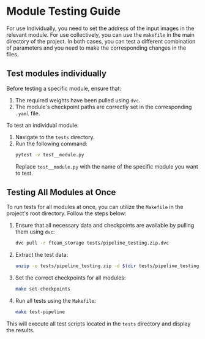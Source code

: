 
# Module Testing Guide

For use Individually, you need to set the address of the input images in the relevant module. For use collectively, you can use the `makefile` in the main directory of the project. In both cases, you can test a different combination of parameters and you need to make the corresponding changes in the files.

## Test modules individually

Before testing a specific module, ensure that:

1. The required weights have been pulled using `dvc`.
2. The module's checkpoint paths are correctly set in the corresponding `.yaml` file.

To test an individual module:

1. Navigate to the `tests` directory.
2. Run the following command:
   ```bash
   pytest -v test__module.py
   ```
   Replace `test__module.py` with the name of the specific module you want to test.

## Testing All Modules at Once

To run tests for all modules at once, you can utilize the `Makefile` in the project's root directory. Follow the steps below:

1. Ensure that all necessary data and checkpoints are available by pulling them using `dvc`:
   ```bash
   dvc pull -r fteam_storage tests/pipeline_testing.zip.dvc
   ```
2. Extract the test data:
   ```bash
   unzip -o tests/pipeline_testing.zip -d $(dir tests/pipeline_testing.zip)
   ```
3. Set the correct checkpoints for all modules:
   ```bash
   make set-checkpoints
   ```
4. Run all tests using the `Makefile`:
   ```bash
   make test-pipeline
   ```

This will execute all test scripts located in the `tests` directory and display the results.
